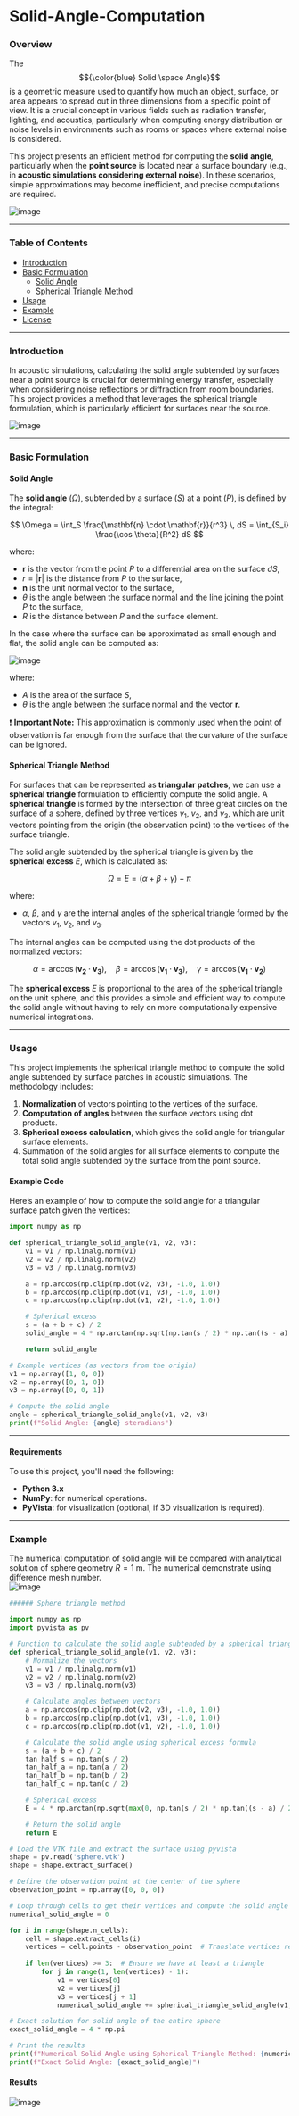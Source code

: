 # Solid-Angle-Computation

### Overview
The $${\color{blue} Solid \space Angle}$$ is a geometric measure used to quantify how much an object, surface, or area appears to spread out in three dimensions from a specific point of view. It is a crucial concept in various fields such as radiation transfer, lighting, and acoustics, particularly when computing energy distribution or noise levels in environments such as rooms or spaces where external noise is considered.

This project presents an efficient method for computing the **solid angle**, particularly when the **point source** is located near a surface boundary (e.g., in **acoustic simulations considering external noise**). In these scenarios, simple approximations may become inefficient, and precise computations are required.


![image](https://github.com/user-attachments/assets/804c6430-1e7a-4fb9-bd2f-8b9a251dd39a)




---

### Table of Contents
- [Introduction](#introduction)
- [Basic Formulation](#basic-formulation)
  - [Solid Angle](#solid-angle)
  - [Spherical Triangle Method](#spherical-triangle-method)
- [Usage](#usage)
- [Example](#example)
- [License](#license)

---

### Introduction
In acoustic simulations, calculating the solid angle subtended by surfaces near a point source is crucial for determining energy transfer, especially when considering noise reflections or diffraction from room boundaries. This project provides a method that leverages the spherical triangle formulation, which is particularly efficient for surfaces near the source.

![image](https://github.com/user-attachments/assets/f88c5ecd-8c0b-43c6-aa61-37b5a9fedbb6)


---

### Basic Formulation

#### Solid Angle
The **solid angle** $( \Omega )$, subtended by a surface $( S )$ at a point $( P )$, is defined by the integral:

$$
\Omega = \int_S \frac{\mathbf{n} \cdot \mathbf{r}}{r^3} \, dS = \int_{S_i} \frac{\cos \theta}{R^2} dS
$$

where:
- $\mathbf{r}$ is the vector from the point $P$ to a differential area on the surface $dS$,
- $r = |\mathbf{r}|$ is the distance from $P$ to the surface,
- $\mathbf{n}$ is the unit normal vector to the surface,
- $\theta$ is the angle between the surface normal and the line joining the point $P$ to the surface,
- $R$ is the distance between $P$ and the surface element.


In the case where the surface can be approximated as small enough and flat, the solid angle can be computed as:

![image](https://github.com/user-attachments/assets/1e9f94c9-1728-4d0e-83b4-8df0ab3cb1b4)


where:
- $A$ is the area of the surface $S$,
- $\theta$ is the angle between the surface normal and the vector $\mathbf{r}$.

❗ **Important Note:** This approximation is commonly used when the point of observation is far enough from the surface that the curvature of the surface can be ignored.

#### Spherical Triangle Method
For surfaces that can be represented as **triangular patches**, we can use a **spherical triangle** formulation to efficiently compute the solid angle. A **spherical triangle** is formed by the intersection of three great circles on the surface of a sphere, defined by three vertices $v_1$, $v_2$, and $v_3$, which are unit vectors pointing from the origin (the observation point) to the vertices of the surface triangle.

The solid angle subtended by the spherical triangle is given by the **spherical excess** $E$, which is calculated as:

$$
\Omega = E = (\alpha + \beta + \gamma) - \pi
$$

where:
- $\alpha$, $\beta$, and $\gamma$ are the internal angles of the spherical triangle formed by the vectors $v_1$, $v_2$, and $v_3$.
  
The internal angles can be computed using the dot products of the normalized vectors:

$$
\alpha = \arccos(\mathbf{v_2} \cdot \mathbf{v_3}), \quad \beta = \arccos(\mathbf{v_1} \cdot \mathbf{v_3}), \quad \gamma = \arccos(\mathbf{v_1} \cdot \mathbf{v_2})
$$

The **spherical excess** $E$ is proportional to the area of the spherical triangle on the unit sphere, and this provides a simple and efficient way to compute the solid angle without having to rely on more computationally expensive numerical integrations.


---

### Usage
This project implements the spherical triangle method to compute the solid angle subtended by surface patches in acoustic simulations. The methodology includes:
1. **Normalization** of vectors pointing to the vertices of the surface.
2. **Computation of angles** between the surface vectors using dot products.
3. **Spherical excess calculation**, which gives the solid angle for triangular surface elements.
4. Summation of the solid angles for all surface elements to compute the total solid angle subtended by the surface from the point source.

#### Example Code
Here’s an example of how to compute the solid angle for a triangular surface patch given the vertices:

```python
import numpy as np

def spherical_triangle_solid_angle(v1, v2, v3):
    v1 = v1 / np.linalg.norm(v1)
    v2 = v2 / np.linalg.norm(v2)
    v3 = v3 / np.linalg.norm(v3)

    a = np.arccos(np.clip(np.dot(v2, v3), -1.0, 1.0))
    b = np.arccos(np.clip(np.dot(v1, v3), -1.0, 1.0))
    c = np.arccos(np.clip(np.dot(v1, v2), -1.0, 1.0))

    # Spherical excess
    s = (a + b + c) / 2
    solid_angle = 4 * np.arctan(np.sqrt(np.tan(s / 2) * np.tan((s - a) / 2) * np.tan((s - b) / 2) * np.tan((s - c) / 2)))

    return solid_angle

# Example vertices (as vectors from the origin)
v1 = np.array([1, 0, 0])
v2 = np.array([0, 1, 0])
v3 = np.array([0, 0, 1])

# Compute the solid angle
angle = spherical_triangle_solid_angle(v1, v2, v3)
print(f"Solid Angle: {angle} steradians")

```
---

#### Requirements
To use this project, you'll need the following:
- **Python 3.x**
- **NumPy**: for numerical operations.
- **PyVista**: for visualization (optional, if 3D visualization is required).

---
### Example

The numerical computation of solid angle will be compared with analytical solution of sphere geometry $R = 1$ m. The numerical demonstrate using difference mesh number.   
![image](https://github.com/user-attachments/assets/b4b13285-cf92-40d5-b274-6ccaf470be9b)


```python
###### Sphere triangle method 

import numpy as np
import pyvista as pv

# Function to calculate the solid angle subtended by a spherical triangle
def spherical_triangle_solid_angle(v1, v2, v3):
    # Normalize the vectors
    v1 = v1 / np.linalg.norm(v1)
    v2 = v2 / np.linalg.norm(v2)
    v3 = v3 / np.linalg.norm(v3)

    # Calculate angles between vectors
    a = np.arccos(np.clip(np.dot(v2, v3), -1.0, 1.0))
    b = np.arccos(np.clip(np.dot(v1, v3), -1.0, 1.0))
    c = np.arccos(np.clip(np.dot(v1, v2), -1.0, 1.0))

    # Calculate the solid angle using spherical excess formula
    s = (a + b + c) / 2
    tan_half_s = np.tan(s / 2)
    tan_half_a = np.tan(a / 2)
    tan_half_b = np.tan(b / 2)
    tan_half_c = np.tan(c / 2)

    # Spherical excess
    E = 4 * np.arctan(np.sqrt(max(0, np.tan(s / 2) * np.tan((s - a) / 2) * np.tan((s - b) / 2) * np.tan((s - c) / 2))))

    # Return the solid angle
    return E

# Load the VTK file and extract the surface using pyvista
shape = pv.read('sphere.vtk')
shape = shape.extract_surface()

# Define the observation point at the center of the sphere
observation_point = np.array([0, 0, 0])

# Loop through cells to get their vertices and compute the solid angle
numerical_solid_angle = 0

for i in range(shape.n_cells):
    cell = shape.extract_cells(i)
    vertices = cell.points - observation_point  # Translate vertices relative to the observation point
    
    if len(vertices) >= 3:  # Ensure we have at least a triangle
        for j in range(1, len(vertices) - 1):
            v1 = vertices[0]
            v2 = vertices[j]
            v3 = vertices[j + 1]
            numerical_solid_angle += spherical_triangle_solid_angle(v1, v2, v3)

# Exact solution for solid angle of the entire sphere
exact_solid_angle = 4 * np.pi

# Print the results
print(f"Numerical Solid Angle using Spherical Triangle Method: {numerical_solid_angle}")
print(f"Exact Solid Angle: {exact_solid_angle}")

```

#### Results
![image](https://github.com/user-attachments/assets/1a2f910d-085c-4990-8eb2-4376a6f208d8)



